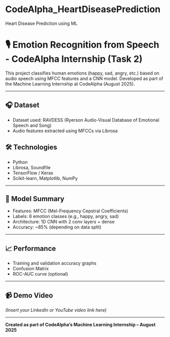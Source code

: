 # CodeAlpha_HeartDiseasePrediction
Heart Disease Prediction using ML
# 🎙️ Emotion Recognition from Speech - CodeAlpha Internship (Task 2)

This project classifies human emotions (happy, sad, angry, etc.) based on audio speech using MFCC features and a CNN model. Developed as part of the Machine Learning Internship at CodeAlpha (August 2025).

---

## 🎧 Dataset
- Dataset used: RAVDESS (Ryerson Audio-Visual Database of Emotional Speech and Song)
- Audio features extracted using MFCCs via Librosa

## 🛠️ Technologies
- Python
- Librosa, Soundfile
- TensorFlow / Keras
- Scikit-learn, Matplotlib, NumPy

---

## 🧠 Model Summary
- Features: MFCC (Mel-Frequency Cepstral Coefficients)
- Labels: 8 emotion classes (e.g., happy, angry, sad)
- Architecture: 1D CNN with 2 conv layers + dense
- Accuracy: ~85% (depending on data split)

---

## 📈 Performance
- Training and validation accuracy graphs
- Confusion Matrix
- ROC-AUC curve (optional)

---

## 📹 Demo Video
*(Insert your LinkedIn or YouTube video link here)*

---

**Created as part of CodeAlpha’s Machine Learning Internship – August 2025**
